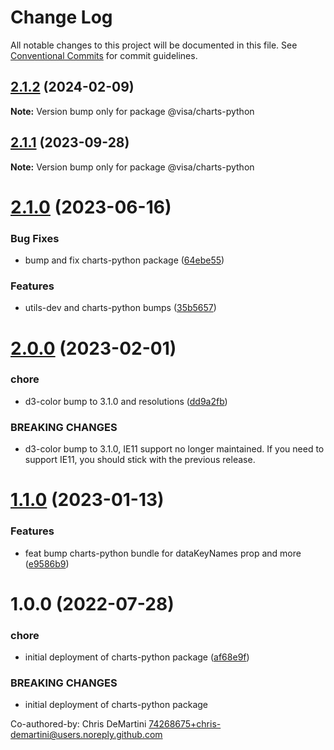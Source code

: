 # Change Log

All notable changes to this project will be documented in this file.
See [Conventional Commits](https://conventionalcommits.org) for commit guidelines.

## [2.1.2](https://github.com/visa/visa-chart-components/compare/@visa/charts-python@2.1.1...@visa/charts-python@2.1.2) (2024-02-09)

**Note:** Version bump only for package @visa/charts-python

## [2.1.1](https://github.com/visa/visa-chart-components/compare/@visa/charts-python@2.1.0...@visa/charts-python@2.1.1) (2023-09-28)

**Note:** Version bump only for package @visa/charts-python

# [2.1.0](https://github.com/visa/visa-chart-components/compare/@visa/charts-python@2.0.0...@visa/charts-python@2.1.0) (2023-06-16)

### Bug Fixes

- bump and fix charts-python package ([64ebe55](https://github.com/visa/visa-chart-components/commit/64ebe55f2ddefaf1994e62f752ffd0d95edde026))

### Features

- utils-dev and charts-python bumps ([35b5657](https://github.com/visa/visa-chart-components/commit/35b565778dde994337f60284bf179b73976cc78b))

# [2.0.0](https://github.com/visa/visa-chart-components/compare/@visa/charts-python@1.1.0...@visa/charts-python@2.0.0) (2023-02-01)

### chore

- d3-color bump to 3.1.0 and resolutions ([dd9a2fb](https://github.com/visa/visa-chart-components/commit/dd9a2fb369c44bab6607acb5229ceb656dce5561))

### BREAKING CHANGES

- d3-color bump to 3.1.0, IE11 support no longer maintained. If you need to support IE11, you should stick with the previous release.

# [1.1.0](https://github.com/visa/visa-chart-components/compare/@visa/charts-python@1.0.0...@visa/charts-python@1.1.0) (2023-01-13)

### Features

- feat bump charts-python bundle for dataKeyNames prop and more ([e9586b9](https://github.com/visa/visa-chart-components/commit/e9586b9ad6412b3b7563f197a7a40e136fa8de99))

# 1.0.0 (2022-07-28)

### chore

- initial deployment of charts-python package ([af68e9f](https://github.com/visa/visa-chart-components/commit/af68e9fc88253bb4c40391ae6b78441aca570e76))

### BREAKING CHANGES

- initial deployment of charts-python package

Co-authored-by: Chris DeMartini <74268675+chris-demartini@users.noreply.github.com>
